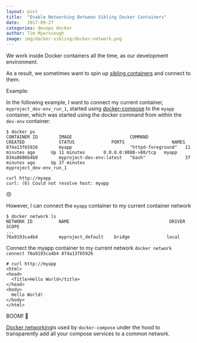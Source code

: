 ```yaml
---
layout: post
title:  "Enable Networking Between Sibling Docker Containers"
date:   2017-09-27
categories: devops docker
author: Tim Myerscough
image: img/docker-sibling/docker-network.png
---
```

We work inside Docker containers all the time, as our development environment.

As a result, we sometimes want to spin up [sibling containers](https://forums.docker.com/t/how-can-i-run-docker-command-inside-a-docker-container/337/2) and connect to them.

Example:

In the following example, I want to connect my current container, `myproject_dev-env_run_1`, started using [docker-compose](https://docs.docker.com/compose/) to the `myapp` container, which was started using the docker command from within the `dev-env` container:

```
$ docker ps
CONTAINER ID        IMAGE                      COMMAND              CREATED             STATUS              PORTS                  NAMES
874a13f65926        myapp                      "httpd-foreground"   11 minutes ago      Up 11 minutes       0.0.0.0:8080->80/tcp   myapp
034a8606b4b0        myproject-dev-env:latest   "bash"               37 minutes ago      Up 37 minutes                              myproject_dev-env_run_1
```

```
curl http://myapp
curl: (6) Could not resolve host: myapp
```

😞

However, I can connect the `myapp` container to my current container network
```
$ docker network ls
NETWORK ID          NAME                                      DRIVER              SCOPE
...
76a9193ca4b4        myproject_default    bridge              local
```

Connect the myapp container to my current network
`docker network connect 76a9193ca4b4 874a13f65926`

```
# curl http://myapp
<html>
<head>
  <Title>Hello World</title>
</head>
<body>
  Hello World!
</body>
</html>
```

BOOM! 🤘

[Docker networking](https://docs.docker.com/engine/userguide/networking/)is used by `docker-compose` under the hood to transparently add all your compose services to a common network.

